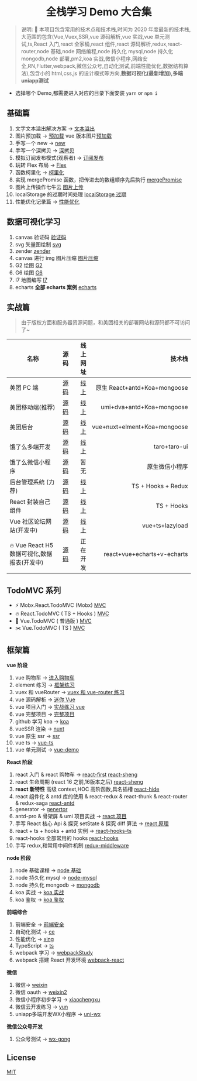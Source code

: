 <div align="center">

# 全栈学习 Demo 大合集

</div>

> 说明: :100: 本项目包含常用的技术点和技术栈,时间为 2020 年度最新的技术栈,大范围的包含(Vue,Vuex,SSR,vue 源码解析,vue 实战,vue 单元测试,ts,React 入门,react 全家桶,react 组件,react 源码解析,redux,react-router,node 基础,node 网络编程,node 持久化 mysql,node 持久化 mongodb,node 部署,pm2,koa 实战,微信小程序,网络安全,RN,Flutter,webpack,微信公众号,自动化测试,前端性能优化,数据结构算法),包含小的 html,css,js 的设计模式等方向,**数据可视化(最新增加),多端uniapp测试**

- 选择哪个 Demo,都需要进入对应的目录下面安装 `yarn` or `npm i`

## 基础篇

1. 文字文本溢出解决方案 -> [文本溢出](/base/wen/index.html)
2. 图片预加载 -> [预加载](/base/yu/index.html) vue 版本图片[预加载](/base/yu/index.vue)
3. 手写一个 new -> [new](/base/new/index.html)
4. 手写一个深拷贝 -> [深拷贝](/base/shen/index.html)
5. 模拟订阅发布模式(观察者) -> [订阅发布](/base/ding/index.html)
6. 玩转 Flex 布局 -> [Flex](/base/flex/index.html)
7. 函数柯里化 -> [柯里化](/base/ke/index.js)
8. 实现 mergePromise 函数，把传进去的数组顺序先后执行 [mergePromise](/base/mergePromise/index.js)
9. 图片上传操作七牛云 [图片上传](/base/file/README.md)
10. localStorage 的过期时间处理 [localStorage 过期](/base/localStorge/index.js)
11. 性能优化记录篇 -> [性能优化](/base/Performance)

## 数据可视化学习

1. canvas 验证码 [验证码](/data/canvas)
2. svg 矢量图绘制 [svg](/data/svg/index.html)
3. zender [zender](/data/zender/index.html)
4. canvas 进行 img 图片压缩 [图片压缩](/data/canvasCompressImg/index.html)
5. G2 绘图 [G2](/data/G2/g2.html)
6. G6 绘图 [G6](/data/G6/g6.html)
7. I7 地图编写 [I7](/data/I7/I7.html)
8. echarts **全部 echarts 案例** [echarts](/data/echarts/index.html)

## 实战篇

> 由于版权方面和服务器资源问题，和美团相关的部署网站和源码都不可访问了~

| 名称                     |                        源码                        |                                                                  线上网址 |                       技术栈 |
| ------------------------ | :------------------------------------------------: | ------------------------------------------------------------------------: | ---------------------------: |
| 美团 PC 端               |   [源码](https://github.com/2662419405/meituan)    |                                           [线上](http://mt.shtodream.cn/) | 原生 React+antd+Koa+mongoose |
| 美团移动端(推荐)         |  [源码](https://github.com/2662419405/meituanAn)   |                                        [线上](http://react.shtodream.cn/) |    umi+dva+antd+Koa+mongoose |
| 美团后台                 | [源码](https://github.com/2662419405/meituanBack)  |                                     [线上](http://vue.shtodream.cn/login) | vue+nuxt+elment+Koa+mongoose |
| 饿了么多端开发           | [源码](https://github.com/2662419405/meituan-taro) |                                         [线上](http://taro.shtodream.cn/) |                 taro+taro-ui |
| 饿了么微信小程序         |  [源码](https://github.com/2662419405/meituanWx)   |                                                                      暂无 |               原生微信小程序 |
| 后台管理系统 (力荐)      | [源码](https://github.com/2662419405/react_admin)  |                                         [线上](http://hooks.shtodream.cn) |           TS + Hooks + Redux |
| React 封装自己组件       |   [源码](https://github.com/2662419405/sh-react)   | [线上](http://2pz8cm.coding-pages.com/?path=/story/welcome-page--welcome) |                   TS + Hooks |
| Vue 社区论坛网站(开发中) |   [源码](https://github.com/2662419405/vue-feng)   |                                         [线上](http://feng.shtodream.cn/) |                   vue+ts+lazyload |
| :fire: Vue React H5数据可视化,数据报表(开发中) |   [源码](https://github.com/2662419405/echarts-template)   |                                         正在开发 |                   react+vue+echarts+v-echarts |

## TodoMVC 系列

- ⚡ Mobx.React.TodoMVC (Mobx) [MVC](/mobx-todo-mvc)
- 🔥 React.TodoMVC ( TS + Hooks ) [MVC](/react-mvc)
- 🐠 Vue.TodoMVC ( 普通版 ) [MVC](vue-mvc)
- ✂️ Vue.TodoMVC ( TS ) [MVC](vue-ts-mvc)

## 框架篇

**vue 阶段**

1. vue 购物车 -> [进入购物车](/shop)
2. element 练习 -> [框架练习](/login-element)
3. vuex 和 vueRouter -> [vuex 和 vue-router 练习](/vuexrouter)
4. vue 源码解析 -> [迷你 Vue](/迷你vue)
5. vue 项目入门 -> [实战练习 vue](/vue-mart)
6. vue 完整项目 -> [完整项目](/vue-mart2)
7. github 学习 koa -> [koa](/koaGithub)
8. vueSSR 渲染 -> [nuxt](/nuxt)
9. vue 原生 ssr -> [ssr](/ssr)
10. vue ts -> [vue-ts](/vue-ts)
11. vue 单元测试 -> [vue-demo](/ts-demo)

**React 阶段**

1. react 入门 & react 购物车 -> [react-first](/react-first) [react-sheng](/react-sheng)
2. react 生命周期 (react 16 之前,16版本之后) [react-sheng](/react-sheng)
3. **react 新特性** 高级 context,HOC 高阶函数,具名插槽 [react-hide](/react-hide)
4. react 组件化 & antd 库的使用 & react-redux & react-thunk & react-router & redux-saga [react-antd](/react-antd)
5. generator -> [genertor](/genertor)
6. antd-pro & 骨架屏 & umi 项目实战 -> [react 项目](/react项目)
7. 手写 React 核心 Api & 探究 setState & 探究 diff 算法 -> [react 原理](/react原理)
8. react + ts + hooks + antd 实例 -> [react-hooks-ts](/react-hooks-ts)
9. react-hooks 全部常用的 hooks [react-hooks](/react-hooks)
10. 手写 redux,和常用中间件机制 [redux-middleware](/redux-middleware)

**node 阶段**

1. node 基础课程 -> [node 基础](/node基础)
2. node 持久化 mysql -> [node-mysql](/node-mysql)
3. node 持久化 mongodb -> [mongodb](/node-mongo)
4. koa 实战 -> [koa 实战](/koa实战)
5. koa 鉴权 -> [koa 鉴权](/koa鉴权)

**前端综合**

1. 前端安全 -> [前端安全](/前端安全)
2. 自动化测试 -> [ce](/ce)
3. 性能优化 -> [xing](/xing)
4. TypeScript -> [ts](ts)
5. webpack 学习 -> [webpackStudy](/webpackStudy)
6. webpack 搭建 React 开发环境 [webpack-react](/webpack-react)

**微信**

1. 微信-> [weixin](/weixin)
2. 微信 oauth -> [weixin2](/weixin2)
3. 微信小程序初步学习 -> [xiaochengxu](/xiaochengxu)
4. 微信云开发练习 -> [yun](/yun)
5. uniapp多端开发WX小程序 -> [uni-wx](/uniwx) 

**微信公众号开发**

1. 公众号测试 -> [wx-gong](wx-gong)

## License

[MIT](/LICENSE) 
